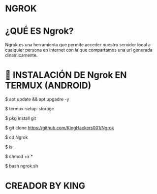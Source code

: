# NGROK

# ¿QUÉ ES Ngrok?

Ngrok es una herramienta que permite acceder nuestro servidor local a cualquier persona en internet con la que compartamos una url generada dinamicamente.

# 📱 INSTALACIÓN DE Ngrok EN TERMUX (ANDROID)

$ apt update && apt upgadre -y

$ termux-setup-storage

$ pkg install git

$ git clone https://github.com/KingHackers001/Ngrok

$ cd Ngrok

$ ls

$ chmod +x *

$ bash ngrok.sh


# CREADOR BY KING
